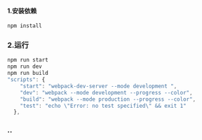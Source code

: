 
#### 1.安装依赖
```javascript
npm install
```

### 2.运行
```javascript
npm run start
npm run dev
npm run build
"scripts": {
    "start": "webpack-dev-server --mode development ",
    "dev": "webpack --mode development --progress --color",
    "build": "webpack --mode production --progress --color",
    "test": "echo \"Error: no test specified\" && exit 1"
  },
```
### ..